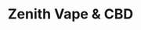 ---
title: "Zenith Vape & CBD"
url: /tucson/zenith-vape-and-cbd-east-broadway-boulevard/
shop: e-cigarette
---